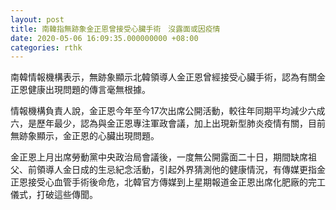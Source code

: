 ```yaml
---
layout: post
title: 南韓指無跡象金正恩曾接受心臟手術　沒露面或因疫情
date: 2020-05-06 16:09:35.000000000 +08:00
categories: rthk
---
```


南韓情報機構表示，無跡象顯示北韓領導人金正恩曾經接受心臟手術，認為有關金正恩健康出現問題的傳言毫無根據。

情報機構負責人說，金正恩今年至今17次出席公開活動，較往年同期平均減少六成六，是歷年最少，認為與金正恩專注軍政會議，加上出現新型肺炎疫情有關，目前無跡象顯示，金正恩的心臟出現問題。

金正恩上月出席勞動黨中央政治局會議後，一度無公開露面二十日，期間缺席祖父、前領導人金日成的生忌紀念活動，引起外界猜測他的健康情況，有傳媒更指金正恩接受心血管手術後命危，北韓官方傳媒到上星期報道金正恩出席化肥廠的完工儀式，打破這些傳聞。

